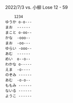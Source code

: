 2022/7/3
vs. 小柳
Lose 12 - 59
```
	1234
ゆうか	o-o---
まお	------
まこと	o-oo--
かな	-ooo--
まお	-oo---
ゆらい	-ooo--
あむ	------
めい	o--o--
わかな	o-----
えま	-o----
のぞみ	------
あむ	-o-o--
ももみ	------
ないる	------
ようこ	------
```
